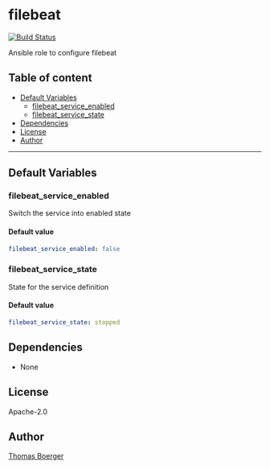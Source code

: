 # filebeat

[![Build Status](https://cloud.drone.io/api/badges/rolehippie/filebeat/status.svg)](https://cloud.drone.io/rolehippie/filebeat)

Ansible role to configure filebeat

## Table of content

* [Default Variables](#default-variables)
  * [filebeat_service_enabled](#filebeat_service_enabled)
  * [filebeat_service_state](#filebeat_service_state)
* [Dependencies](#dependencies)
* [License](#license)
* [Author](#author)

---

## Default Variables

### filebeat_service_enabled

Switch the service into enabled state

#### Default value

```YAML
filebeat_service_enabled: false
```

### filebeat_service_state

State for the service definition

#### Default value

```YAML
filebeat_service_state: stopped
```

## Dependencies

- None

## License

Apache-2.0

## Author

[Thomas Boerger](https://github.com/tboerger)
